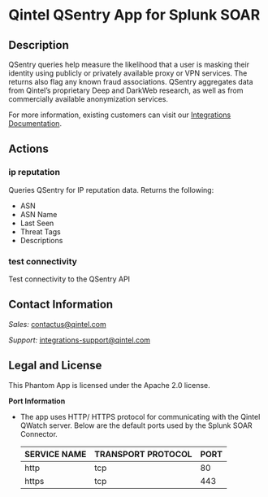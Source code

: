 [comment]: # " File: readme.md"
[comment]: # ""
[comment]: # "  Copyright (c) 2009-2021 Qintel, LLC"
[comment]: # ""
[comment]: # "  Licensed under the Apache License, Version 2.0 (the \"License\");"
[comment]: # "  you may not use this file except in compliance with the License."
[comment]: # "  You may obtain a copy of the License at"
[comment]: # ""
[comment]: # "      http://www.apache.org/licenses/LICENSE-2.0"
[comment]: # ""
[comment]: # "  Unless required by applicable law or agreed to in writing, software distributed under"
[comment]: # "  the License is distributed on an \"AS IS\" BASIS, WITHOUT WARRANTIES OR CONDITIONS OF ANY KIND,"
[comment]: # "  either express or implied. See the License for the specific language governing permissions"
[comment]: # "  and limitations under the License."
[comment]: # ""
# Qintel QSentry App for Splunk SOAR

## Description

QSentry queries help measure the likelihood that a user is masking their identity using publicly or privately available
proxy or VPN services. The returns also flag any known fraud associations. QSentry aggregates data from Qintel’s
proprietary Deep and DarkWeb research, as well as from commercially available anonymization services.

For more information, existing customers can visit our
[Integrations Documentation](https://docs.qintel.com/integrations/overview).

## Actions

### ip reputation

Queries QSentry for IP reputation data. Returns the following:

- ASN
- ASN Name
- Last Seen
- Threat Tags
- Descriptions

### test connectivity

Test connectivity to the QSentry API

## Contact Information

_Sales:_ contactus@qintel.com

_Support:_ integrations-support@qintel.com

## Legal and License

This Phantom App is licensed under the Apache 2.0 license.

**Port Information**
*  The app uses HTTP/ HTTPS protocol for communicating with the Qintel QWatch server. Below are the default ports used by the Splunk SOAR Connector.

    SERVICE NAME | TRANSPORT PROTOCOL | PORT
    ------------ | ------------------ | ----
    http | tcp | 80
    https | tcp | 443